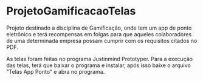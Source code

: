 # ProjetoGamificacaoTelas
Projeto destinado a disciplina de Gamificação, onde tem um app de ponto eletrônico e terá recompensas em folgas para que aqueles colaboradores de uma determinada empresa possam cumprir com os requisitos citados no PDF.

As telas foram feitas no programa Justinmind Prototyper. Para a execução das telas, terá que baixar o programa e instalar, após isso baixe o arquivo "Telas App Ponto" e abra no programa.
